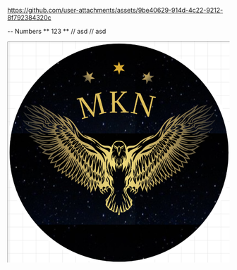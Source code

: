 
https://github.com/user-attachments/assets/9be40629-914d-4c22-9212-8f792384320c

-- Numbers 
** 123 **
// asd // asd 

<img src="Screenshot 2025-05-04 141439.png" alt="Dashboard UI" width="600"/>
